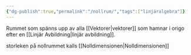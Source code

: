 ```yaml
---
{"dg-publish":true,"permalink":"/nollrum/","tags":["linjäralgebra"]}
---
```


Rummet som spänns upp av alla [[Vektorer\|vektorer]] som hamnar i origo efter en [[Linjär Avbildning\|linjär avbildning]]. 

storleken på nollrummet kalls [[Nolldimensionen\|Nolldimensionen]]